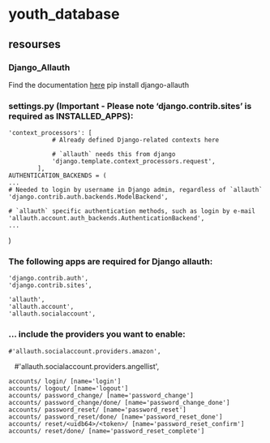 # youth_database
## resourses
### Django_Allauth
Find the documentation [here](http://django-allauth.readthedocs.io/en/latest/installation.html)
    pip install django-allauth
### settings.py (Important - Please note ‘django.contrib.sites’ is required as INSTALLED_APPS):
    'context_processors': [
                # Already defined Django-related contexts here

                # `allauth` needs this from django
                'django.template.context_processors.request',
            ],
    AUTHENTICATION_BACKENDS = (
    ...
    # Needed to login by username in Django admin, regardless of `allauth`
    'django.contrib.auth.backends.ModelBackend',

    # `allauth` specific authentication methods, such as login by e-mail
    'allauth.account.auth_backends.AuthenticationBackend',
    ...
)
### The following apps are required for Django allauth:
    'django.contrib.auth',
    'django.contrib.sites',

    'allauth',
    'allauth.account',
    'allauth.socialaccount',
### ... include the providers you want to enable:
    #'allauth.socialaccount.providers.amazon',
    #'allauth.socialaccount.providers.angellist',
    
    accounts/ login/ [name='login']
    accounts/ logout/ [name='logout']
    accounts/ password_change/ [name='password_change']
    accounts/ password_change/done/ [name='password_change_done']
    accounts/ password_reset/ [name='password_reset']
    accounts/ password_reset/done/ [name='password_reset_done']
    accounts/ reset/<uidb64>/<token>/ [name='password_reset_confirm']
    accounts/ reset/done/ [name='password_reset_complete']
